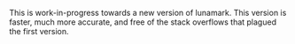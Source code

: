 This is work-in-progress towards a new version of
lunamark. This version is faster, much more accurate, and
free of the stack overflows that plagued the first version.

